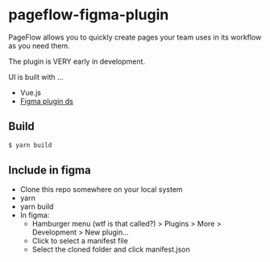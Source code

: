 # pageflow-figma-plugin

PageFlow allows you to quickly create pages your team uses in its workflow as you need them.

The plugin is VERY early in development. 

UI is built with ...

* Vue.js
* [Figma plugin ds](https://github.com/thomas-lowry/figma-plugin-ds#components)

## Build

```sh
$ yarn build
```

## Include in figma

* Clone this repo somewhere on your local system
* yarn 
* yarn build
* In figma:
  * Hamburger menu (wtf is that called?) > Plugins > More > Development > New plugin...
  * Click to select a manifest file
  * Select the cloned folder and click manifest.json
